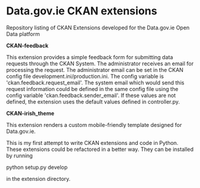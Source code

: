 Data.gov.ie CKAN extensions
===========================

Repository listing of CKAN Extensions developed for the Data.gov.ie Open Data platform

**CKAN-feedback**

This extension provides a simple feedback form for submitting data requests through the CKAN System.
The administrator receives an email for processing the request. The administrator email can be set in the CKAN config file development.ini/production.ini. The config variable is 'ckan.feedback.request_email'. The system email which would send this request information could be defined in the same config file using the config variable 'ckan.feedback.sender_email'. If these values are not defined, the extension uses the default values defined in controller.py.

**CKAN-irish_theme**

This extension renders a custom mobile-friendly template designed for Data.gov.ie.

This is my first attempt to write CKAN extensions and code in Python. These extensions could be refactored in a better way.
They can be installed by running 

python setup.py develop

in the extension directory.
